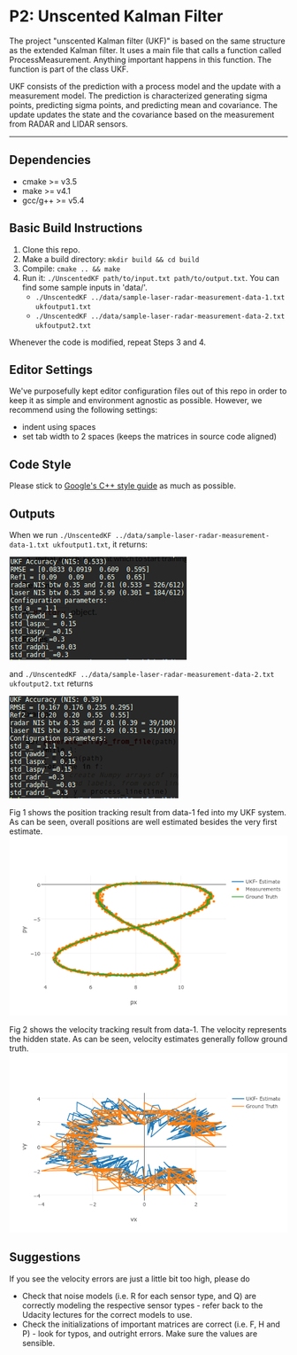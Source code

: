 # P2: Unscented Kalman Filter

The project "unscented Kalman filter (UKF)" is based on the same structure as the extended Kalman filter. It uses a main file that calls a function called ProcessMeasurement. Anything important happens in this function. The function is part of the class UKF.

UKF consists of the prediction with a process model and the update with a measurement model. The prediction is characterized generating sigma points, predicting sigma points, and predicting mean and covariance. The update updates the state and the covariance based on the measurement from RADAR and LIDAR sensors.

---

## Dependencies

* cmake >= v3.5
* make >= v4.1
* gcc/g++ >= v5.4

## Basic Build Instructions

1. Clone this repo.
2. Make a build directory: `mkdir build && cd build`
3. Compile: `cmake .. && make`
4. Run it: `./UnscentedKF path/to/input.txt path/to/output.txt`. You can find
   some sample inputs in 'data/'.
    - `./UnscentedKF ../data/sample-laser-radar-measurement-data-1.txt ukfoutput1.txt`
    - `./UnscentedKF ../data/sample-laser-radar-measurement-data-2.txt ukfoutput2.txt`

Whenever the code is modified, repeat Steps 3 and 4.

## Editor Settings

We've purposefully kept editor configuration files out of this repo in order to
keep it as simple and environment agnostic as possible. However, we recommend
using the following settings:

* indent using spaces
* set tab width to 2 spaces (keeps the matrices in source code aligned)

## Code Style

Please stick to [Google's C++ style guide](https://google.github.io/styleguide/cppguide.html) as much as possible.

## Outputs

When we run `./UnscentedKF ../data/sample-laser-radar-measurement-data-1.txt ukfoutput1.txt`, it returns:

![alt text](img/ukfoutput1.png)

and `./UnscentedKF ../data/sample-laser-radar-measurement-data-2.txt ukfoutput2.txt` returns

![alt text](img/ukfoutput2.png)

Fig 1 shows the position tracking result from data-1 fed into my UKF system. As can be seen, overall positions are well estimated besides the very first estimate. 
![alt text](img/trackingpos4output1.png "Fig 1: Tracking Position")

Fig 2 shows the velocity tracking result from data-1. The velocity represents the hidden state. As can be seen, velocity estimates generally follow ground truth.
![alt text](img/trackingvel4output1.png "Fig 2: Tracking Velocity")

## Suggestions

If you see the velocity errors are just a little bit too high, please do
- Check that noise models (i.e. R for each sensor type, and Q) are correctly modeling the respective sensor types - refer back to the Udacity lectures for the correct models to use.
- Check the initializations of important matrices are correct (i.e. F, H and P) - look for typos, and outright errors. Make sure the values are sensible.